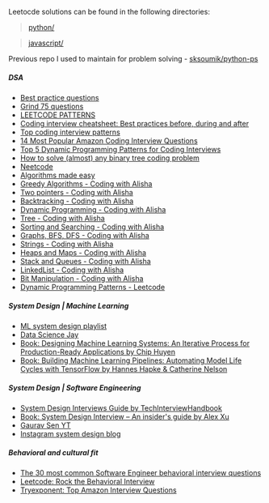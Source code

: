 Leetocde solutions can be found in the following directories:

> [python/](https://github.com/sksoumik/leetrank/tree/main/python) <br/>

> [javascript/](https://github.com/sksoumik/leetrank/tree/main/javascript)

Previous repo I used to maintain for problem solving -
[sksoumik/python-ps](https://github.com/sksoumik/python-ps)

##### DSA

- [Best practice questions](https://www.techinterviewhandbook.org/best-practice-questions/)
- [Grind 75 questions](https://www.techinterviewhandbook.org/grind75)
- [LEETCODE PATTERNS](https://seanprashad.com/leetcode-patterns/)
- [Coding interview cheatsheet: Best practices before, during and after](https://www.techinterviewhandbook.org/coding-interview-cheatsheet/)
- [Top coding interview patterns](https://designgurus.org/blog/grokking-leetcode)
- [14 Most Popular Amazon Coding Interview Questions](https://designgurus.org/blog/amazon-14-question)
- [Top 5 Dynamic Programming Patterns for Coding Interviews](https://youtu.be/mBNrRy2_hVs)
- [How to solve (almost) any binary tree coding problem](https://youtu.be/s2Yyk3qdy3o)
- [Neetcode](https://www.youtube.com/c/NeetCode)
- [Algorithms made easy](https://www.youtube.com/c/AlgorithmsMadeEasy)
- [Greedy Algorithms - Coding with Alisha](https://youtube.com/playlist?list=PLLT4EuYB4kIZaOVWhgBnQr9w5JxgHAEld)
- [Two pointers - Coding with Alisha](https://youtube.com/playlist?list=PLLT4EuYB4kIbclnecGeKq8vmMdaFYdNyu)
- [Backtracking - Coding with Alisha](https://youtube.com/playlist?list=PLLT4EuYB4kIZfNt7M9FMfcJEiE5E8pmFL)
- [Dynamic Programming - Coding with Alisha](https://youtube.com/playlist?list=PLLT4EuYB4kIY_DWiiFY_TW3Egm9pmZPuS)
- [Tree - Coding with Alisha](https://youtube.com/playlist?list=PLLT4EuYB4kIZzjDUX5VKsU9ECdIlsOdkd)
- [Sorting and Searching - Coding with Alisha](https://youtube.com/playlist?list=PLLT4EuYB4kIaWgO_-unJeY4huZlP3Uln9)
- [Graphs, BFS, DFS - Coding with Alisha](https://youtube.com/playlist?list=PLLT4EuYB4kIb5er32BqvSqnFFxJ0Ciqf7)
- [Strings - Coding with Alisha](https://youtube.com/playlist?list=PLLT4EuYB4kIah6F-m0v-zfrQKg1G1zAJC)
- [Heaps and Maps - Coding with Alisha](https://youtube.com/playlist?list=PLLT4EuYB4kIatB7uwwkTDq9m-KQkD_out)
- [Stack and Queues - Coding with Alisha](https://youtube.com/playlist?list=PLLT4EuYB4kIY2nfXL0sxzHbDHReuMw_sE)
- [LinkedList - Coding with Alisha](https://youtube.com/playlist?list=PLLT4EuYB4kIZp5ApjgO_5K69Jv4GAGUYt)
- [Bit Manipulation - Coding with Alisha](https://youtube.com/playlist?list=PLLT4EuYB4kIZGBE71Udl0m68uFxRiMhGS)
- [Dynamic Programming Patterns - Leetcode](https://leetcode.com/discuss/general-discussion/458695/dynamic-programming-patterns)

##### System Design | Machine Learning

- [ML system design playlist](https://www.youtube.com/playlist?list=PLmGsNPZGeM5D8fgr2scwe8wZih4SYB7Vt)
- [Data Science Jay](https://www.youtube.com/c/DataScienceJay/playlists)
- [Book: Designing Machine Learning Systems: An Iterative Process for Production-Ready Applications by Chip Huyen](https://www.amazon.com/Designing-Machine-Learning-Systems-Production-Ready/dp/1098107969)
- [Book: Building Machine Learning Pipelines: Automating Model Life Cycles with TensorFlow by Hannes Hapke & Catherine Nelson](https://www.amazon.com/Building-Machine-Learning-Pipelines-Automating/dp/1492053198)

##### System Design | Software Engineering

- [System Design Interviews Guide by TechInterviewHandbook](https://www.techinterviewhandbook.org/system-design/)
- [Book: System Design Interview – An insider's guide by Alex Xu](https://www.amazon.com/System-Design-Interview-insiders-Second/dp/B08CMF2CQF)
- [Gaurav Sen YT](https://www.youtube.com/playlist?list=PLMCXHnjXnTnvo6alSjVkgxV-VH6EPyvoX)
- [Instagram system design blog](https://www.educative.io/courses/grokking-the-system-design-interview/m2yDVZnQ8lG)

##### Behavioral and cultural fit

- [The 30 most common Software Engineer behavioral interview questions](https://www.techinterviewhandbook.org/behavioral-interview-questions/)
- [Leetcode: Rock the Behavioral Interview](https://leetcode.com/explore/interview/card/leapai/272/general-guideline-for-behavioral-interview/)
- [Tryexponent: Top Amazon Interview Questions](https://www.tryexponent.com/questions?company=amazon)
